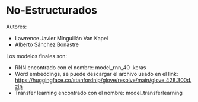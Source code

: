 # No-Estructurados

Autores:
- Lawrence Javier Minguillán Van Kapel
- Alberto Sánchez Bonastre

Los modelos finales son:
- RNN encontrado con el nombre: model_rnn_40 .keras
- Word embeddings, se puede descargar el archivo usado en el link: https://huggingface.co/stanfordnlp/glove/resolve/main/glove.42B.300d.zip
- Transfer learning encontrado con el nombre: model_transferlearning
